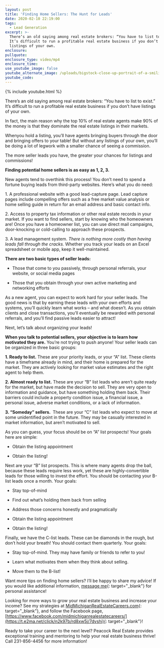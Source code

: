 ```yaml
---
layout: post
title: 'Finding Home Sellers: The Hunt for Leads'
date: 2020-02-10 22:19:00
tags:
  - Lead Generation
excerpt: >-
  There’s an old saying among real estate brokers: “You have to list to exist.”
  It’s difficult to run a profitable real estate business if you don’t have
  listings of your own.
enclosure:
pullquote:
enclosure_type: video/mp4
enclosure_time:
use_youtube_image: false
youtube_alternate_image: /uploads/bigstock-close-up-portrait-of-a-smiling-331886611.jpg
youtube_code:
---
```


{% include youtube.html %}

There’s an old saying among real estate brokers: “You have to list to exist.” It’s difficult to run a profitable real estate business if you don’t have listings of your own.&nbsp;

In fact, the main reason why the top 10% of real estate agents make 90% of the money is that they dominate the real estate listings in their markets.&nbsp;

Whenyou hold a listing, you’ll have agents bringing buyers through the door and bringing offers to your table\! But without any listings of your own, you’ll be doing a lot of legwork with a smaller chance of seeing a commission.&nbsp;

The more seller leads you have, the greater your chances for listings and commissions\!&nbsp;

**Finding potential home sellers is as easy as 1, 2, 3.**

New agents tend to overthink this process\! You don’t need to spend a fortune buying leads from third-party websites. Here’s what you do need:

1\. A professional website with a good lead-capture page. Lead capture pages include compelling offers such as a free market value analysis or home selling guide in return for an email address and basic contact info.&nbsp;

2\. Access to property tax information or other real estate records in your market. If you want to find sellers, start by knowing who the homeowners are\! Once you have a homeowner list, you can use direct mail campaigns, door-knocking or cold-calling to approach these prospects.&nbsp;

3\. A lead management system. *There is nothing more costly than having leads fall through the cracks.* Whether you track your leads on an Excel spreadsheet or mobile app, keep it well-maintained.&nbsp;

**There are two basic types of seller leads:**

* Those that come to you passively, through personal referrals, your website, or social media pages

* Those that you obtain through your own active marketing and networking efforts

As a new agent, you can expect to work hard for your seller leads. The good news is that by earning these leads with your own efforts and systems, you’ll quickly learn what works – and what doesn’t. As you obtain clients and close transactions, you’ll eventually be rewarded with personal referrals, and you’ll find passive leads easier to attract\!

Next, let’s talk about organizing your leads\!&nbsp;

**When you talk to potential sellers, your objective is to learn how motivated they are.** You’re not trying to push anyone\! Your seller leads can be organized in three basic groups:

**1\. Ready to list.** These are your priority leads, or your “A” list. These clients have a timeframe already in mind, and their home is prepared for the market. They are actively looking for market value estimates and the right agent to help them.

**2\. Almost ready to list.** These are your “B” list leads who aren’t quite ready for the market, but have made the decision to sell. They are very open to information and guidance, but have something holding them back. Their barriers could include a property condition issue, a financial issue, a personal issue, adverse market conditions, or a lack of information.&nbsp;

**3\. “Someday” sellers.&nbsp;** These are your “C” list leads who expect to move at some unidentified point in the future. They may be casually interested in market information, but aren’t motivated to sell.&nbsp;

As you can guess, your focus should be on “A” list prospects\! Your goals here are simple:

* Obtain the listing appointment

* Obtain the listing\!

Next are your “B” list prospects. This is where many agents drop the ball, because these leads require less work, yet these are highly-convertible leads for those willing to invest the effort. You should be contacting your B-list leads once a month. Your goals:

* Stay top-of-mind

* Find out what’s holding them back from selling

* Address those concerns honestly and pragmatically&nbsp;

* Obtain the listing appointment

* Obtain the listing\!&nbsp;

Finally, we have the C-list leads. These can be diamonds in the rough, but don’t hold your breath\! You should contact them quarterly. Your goals:

* Stay top-of-mind. They may have family or friends to refer to you\!&nbsp;

* Learn what motivates them when they think about selling.&nbsp;

* Move them to the B-list\!

Want more tips on finding home sellers? I’ll be happy to share my advice\! If you would like additional information, [message me](https://t.e2ma.net/click/n2k97b/rd8xw5j/bttshi){: target="_blank"} for personal assistance\!&nbsp;

Looking for more ways to grow your real estate business and increase your income? See my strategies at [MidMichiganRealEstateCareers.com](https://t.e2ma.net/click/n2k97b/rd8xw5j/rlushi){: target="_blank"}, and follow the Facebook page, [https://www.facebook.com/midmichiganrealestatecareers/](https://t.e2ma.net/click/n2k97b/rd8xw5j/7dvshi){: target="_blank"}\!

Ready to take your career to the next level? Peacock Real Estate provides exceptional training and mentoring to help your real estate business thrive\! Call 231-856-4456 for more information\!